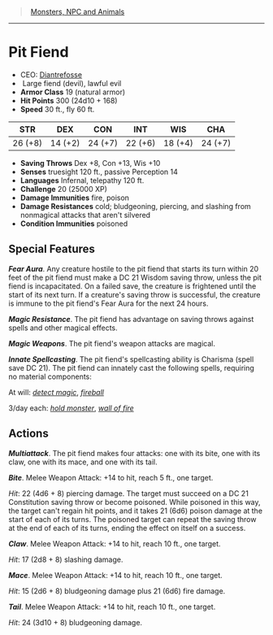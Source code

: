 ﻿---
!MonsterVO
Type: fiend (devil)
Size: Large
Alignment: lawful evil
ArmorClass: 19 (natural armor)
HitPoints: 300 (24d10 + 168)
Speed: 30 ft., fly 60 ft.
Strength: 26 (+8)
Dexterity: 14 (+2)
Constitution: 24 (+7)
Intelligence: 22 (+6)
Wisdom: 18 (+4)
Charisma: 24 (+7)
SavingThrows: Dex +8, Con +13, Wis +10
DamageImmunities: fire, poison
ConditionImmunities: poisoned
DamageResistances: cold; bludgeoning, piercing, and slashing from nonmagical attacks that aren't silvered
Senses: truesight 120 ft., passive Perception 14
Languages: Infernal, telepathy 120 ft.
Challenge: 20 (25000 XP)
Id: monsters_vo.md#pit-fiend
ParentLink: monsters_vo.md#monsters-npc-and-animals
Name: Pit Fiend
ParentName: Monsters, NPC and Animals
NameLevel: 1
AltName: '[Diantrefosse](hd_monsters_diantrefosse.md)'
---
> [Monsters, NPC and Animals](srd_monsters.md)

---

# Pit Fiend

- CEO: [Diantrefosse](hd_monsters_diantrefosse.md)
-  Large fiend (devil), lawful evil
- **Armor Class** 19 (natural armor)
- **Hit Points** 300 (24d10 + 168)
- **Speed** 30 ft., fly 60 ft.

|STR|DEX|CON|INT|WIS|CHA|
|---|---|---|---|---|---|
|26 (+8)|14 (+2)|24 (+7)|22 (+6)|18 (+4)|24 (+7)|

- **Saving Throws** Dex +8, Con +13, Wis +10
- **Senses** truesight 120 ft., passive Perception 14
- **Languages** Infernal, telepathy 120 ft.
- **Challenge** 20 (25000 XP)
- **Damage Immunities** fire, poison
- **Damage Resistances** cold; bludgeoning, piercing, and slashing from nonmagical attacks that aren't silvered
- **Condition Immunities** poisoned

## Special Features

**_Fear Aura_**. Any creature hostile to the pit fiend that starts its turn within 20 feet of the pit fiend must make a DC 21 Wisdom saving throw, unless the pit fiend is incapacitated. On a failed save, the creature is frightened until the start of its next turn. If a creature's saving throw is successful, the creature is immune to the pit fiend's Fear Aura for the next 24 hours.

**_Magic Resistance_**. The pit fiend has advantage on saving throws against spells and other magical effects.

**_Magic Weapons_**. The pit fiend's weapon attacks are magical.

**_Innate Spellcasting_**. The pit fiend's spellcasting ability is Charisma (spell save DC 21). The pit fiend can innately cast the following spells, requiring no material components:

At will: _[detect magic](srd_spells_detect_magic.md)_, _[fireball](srd_spells_fireball.md)_

3/day each: _[hold monster](srd_spells_hold_monster.md)_, _[wall of fire](srd_spells_wall_of_fire.md)_

## Actions

**_Multiattack_**. The pit fiend makes four attacks: one with its bite, one with its claw, one with its mace, and one with its tail.

**_Bite_**. Melee Weapon Attack: +14 to hit, reach 5 ft., one target.

_Hit_: 22 (4d6 + 8) piercing damage. The target must succeed on a DC 21 Constitution saving throw or become poisoned. While poisoned in this way, the target can't regain hit points, and it takes 21 (6d6) poison damage at the start of each of its turns. The poisoned target can repeat the saving throw at the end of each of its turns, ending the effect on itself on a success.

**_Claw_**. Melee Weapon Attack: +14 to hit, reach 10 ft., one target.

_Hit_: 17 (2d8 + 8) slashing damage.

**_Mace_**. Melee Weapon Attack: +14 to hit, reach 10 ft., one target.

_Hit_: 15 (2d6 + 8) bludgeoning damage plus 21 (6d6) fire damage.

**_Tail_**. Melee Weapon Attack: +14 to hit, reach 10 ft., one target.

_Hit_: 24 (3d10 + 8) bludgeoning damage.

